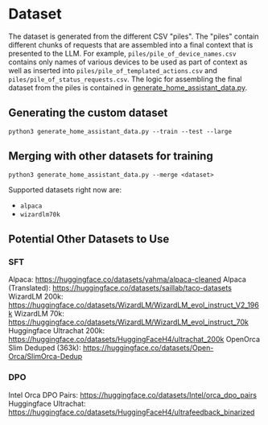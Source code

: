 # Dataset

The dataset is generated from the different CSV "piles". The "piles" contain different chunks of requests that are assembled into a final context that is presented to the LLM. For example, `piles/pile_of_device_names.csv` contains only names of various devices to be used as part of context as well as inserted into `piles/pile_of_templated_actions.csv` and `piles/pile_of_status_requests.csv`. The logic for assembling the final dataset from the piles is contained in [generate_home_assistant_data.py](./generate_home_assistant_data.py).

## Generating the custom dataset

`python3 generate_home_assistant_data.py --train --test --large`

## Merging with other datasets for training

`python3 generate_home_assistant_data.py --merge <dataset>`

Supported datasets right now are: 
- `alpaca`
- `wizardlm70k`

## Potential Other Datasets to Use

### SFT
Alpaca: https://huggingface.co/datasets/yahma/alpaca-cleaned
Alpaca (Translated): https://huggingface.co/datasets/saillab/taco-datasets
WizardLM 200k: https://huggingface.co/datasets/WizardLM/WizardLM_evol_instruct_V2_196k
WizardLM 70k: https://huggingface.co/datasets/WizardLM/WizardLM_evol_instruct_70k
Huggingface Ultrachat 200k: https://huggingface.co/datasets/HuggingFaceH4/ultrachat_200k
OpenOrca Slim Deduped (363k): https://huggingface.co/datasets/Open-Orca/SlimOrca-Dedup

### DPO
Intel Orca DPO Pairs: https://huggingface.co/datasets/Intel/orca_dpo_pairs
Huggingface Ultrachat: https://huggingface.co/datasets/HuggingFaceH4/ultrafeedback_binarized